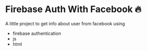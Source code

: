 # Firebase Auth With Facebook 🔥
A little project to get info about user from facebook
using
- firebase authentication
- js
- html


